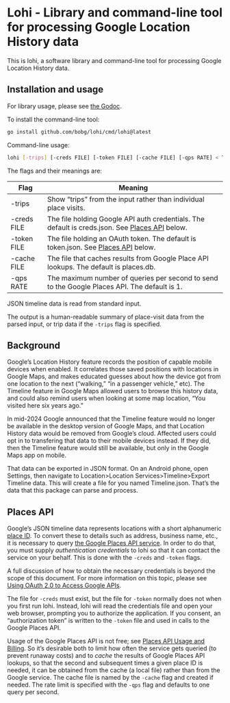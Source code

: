 # Lohi - Library and command-line tool for processing Google Location History data

This is lohi, a software library and command-line tool for processing Google Location History data.

## Installation and usage

For library usage,
please see [the Godoc](https://pkg.go.dev/github.com/bobg/lohi).

To install the command-line tool:

```sh
go install github.com/bobg/lohi/cmd/lohi@latest
```

Command-line usage:

```sh
lohi [-trips] [-creds FILE] [-token FILE] [-cache FILE] [-qps RATE] < Timeline.json
```

The flags and their meanings are:

| Flag         | Meaning                                                                                                       |
|--------------|---------------------------------------------------------------------------------------------------------------|
| -trips       | Show “trips” from the input rather than individual place visits.                                              |
| -creds FILE  | The file holding Google API auth credentials. The default is creds.json. See [Places API](#places-api) below. |
| -token FILE  | The file holding an OAuth token. The default is token.json. See [Places API](#places-api) below.              |
| -cache FILE  | The file that caches results from Google Place API lookups. The default is places.db.                         |
| -qps RATE    | The maximum number of queries per second to send to the Google Places API. The default is 1.                  |

JSON timeline data is read from standard input.

The output is a human-readable summary of place-visit data from the parsed input,
or trip data if the `-trips` flag is specified.

## Background

Google’s Location History feature records the position of capable mobile devices when enabled.
It correlates those saved positions with locations in Google Maps,
and makes educated guesses about how the device got from one location to the next
(“walking,” “in a passenger vehicle,” etc).
The Timeline feature in Google Maps allowed users to browse this history data,
and could also remind users when looking at some map location,
“You visited here six years ago.”

In mid-2024 Google announced that the Timeline feature would no longer be available in the desktop version of Google Maps,
and that Location History data would be removed from Google’s cloud.
Affected users could opt in to transfering that data to their mobile devices instead.
If they did, then the Timeline feature would still be available, but only in the Google Maps app on mobile.

That data can be exported in JSON format.
On an Android phone,
open Settings,
then navigate to Location>Location Services>Timeline>Export Timeline data.
This will create a file for you named Timeline.json.
That’s the data that this package can parse and process.

## Places API

Google’s JSON timeline data represents locations with a short alphanumeric [place ID](https://developers.google.com/maps/documentation/places/web-service/place-id).
To convert these to details such as address, business name, etc.,
it is necessary to query [the Google Places API service](https://developers.google.com/maps/documentation/places/web-service/overview).
In order to do that,
you must supply _authentication credentials_ to lohi so that it can contact the service on your behalf.
This is done with the `-creds` and `-token` flags.

A full discussion of how to obtain the necessary credentials is beyond the scope of this document.
For more information on this topic,
please see [Using OAuth 2.0 to Access Google APIs](https://developers.google.com/identity/protocols/oauth2).

The file for `-creds` must exist, but the file for `-token` normally does not when you first run lohi.
Instead, lohi will read the credentials file and open your web browser,
prompting you to authorize the application.
If you consent, an “authorization token” is written to the `-token` file
and used in calls to the Google Places API.

Usage of the Google Places API is not free;
see [Places API Usage and Billing](https://developers.google.com/maps/documentation/places/web-service/usage-and-billing).
So it’s desirable both to limit how often the service gets queried
(to prevent runaway costs)
and to _cache_ the results of Google Places API lookups,
so that the second and subsequent times a given place ID is needed,
it can be obtained from the cache
(a local file)
rather than from the Google service.
The cache file is named by the `-cache` flag and created if needed.
The rate limit is specified with the `-qps` flag and defaults to one query per second.
